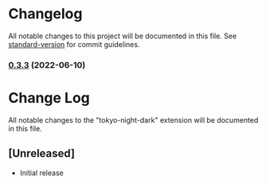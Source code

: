 # Changelog

All notable changes to this project will be documented in this file. See [standard-version](https://github.com/conventional-changelog/standard-version) for commit guidelines.

### [0.3.3](https://github.com/kito0/tokyo-night-dark/compare/v0.3.2...v0.3.3) (2022-06-10)

# Change Log

All notable changes to the "tokyo-night-dark" extension will be documented in this file.

## [Unreleased]

- Initial release
